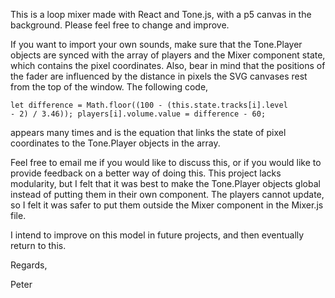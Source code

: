 This is a loop mixer made with React and Tone.js, with a p5 canvas in the background. Please feel free to change and improve. 

If you want to import your own sounds, make sure that the Tone.Player objects are synced with the array of players and the Mixer component state, which contains the pixel coordinates. Also, bear in mind that the positions of the fader are influenced by the distance in pixels the SVG canvases rest from the top of the window. The following code,

<code>let difference = Math.floor((100 - (this.state.tracks[i].level - 2) / 3.46));
      players[i].volume.value = difference - 60;</code>
      
 appears many times and is the equation that links the state of pixel coordinates to the Tone.Player objects in the array.
 
 Feel free to email me if you would like to discuss this, or if you would like to provide feedback on a better way of doing this. This project lacks modularity, but I felt that it was best to make the Tone.Player objects global instead of putting them in their own component. The players cannot update, so I felt it was safer to put them outside the Mixer component in the Mixer.js file.
 
I intend to improve on this model in future projects, and then eventually return to this.

Regards,

Peter

